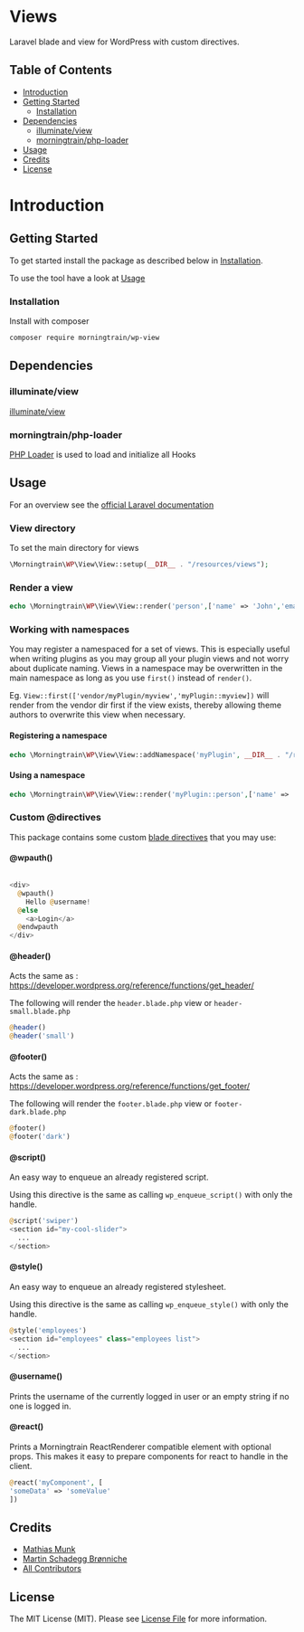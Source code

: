# Views

Laravel blade and view for WordPress with custom directives.

## Table of Contents

- [Introduction](#introduction)
- [Getting Started](#getting-started)
    - [Installation](#installation)
- [Dependencies](#dependencies)
    - [illuminate/view](https://github.com/illuminate/view)
    - [morningtrain/php-loader](#morningtrainphp-loader)
- [Usage](#usage)
- [Credits](#credits)
- [License](#license)

# Introduction

## Getting Started

To get started install the package as described below in [Installation](#installation).

To use the tool have a look at [Usage](#usage)

### Installation

Install with composer

```bash
composer require morningtrain/wp-view
```

## Dependencies

### illuminate/view

[illuminate/view](https://github.com/illuminate/view)

### morningtrain/php-loader

[PHP Loader](https://github.com/Morning-Train/php-loader) is used to load and initialize all Hooks

## Usage

For an overview see the [official Laravel documentation](https://laravel.com/docs/views)

### View directory

To set the main directory for views

```php
\Morningtrain\WP\View\View::setup(__DIR__ . "/resources/views");
```

### Render a view

```php
echo \Morningtrain\WP\View\View::render('person',['name' => 'John','email' => 'john@doe.com']);
```

### Working with namespaces

You may register a namespaced for a set of views. This is especially useful when writing plugins as you may group all
your plugin views and not worry about duplicate naming. Views in a namespace may be overwritten in the main namespace as
long as you use `first()` instead of `render()`.

Eg. `View::first(['vendor/myPlugin/myview','myPlugin::myview])` will render from the vendor dir first if the view
exists, thereby allowing theme authors to overwrite this view when necessary.

#### Registering a namespace

```php
echo \Morningtrain\WP\View\View::addNamespace('myPlugin', __DIR__ . "/resources/views");
```

#### Using a namespace

```php
echo \Morningtrain\WP\View\View::render('myPlugin::person',['name' => 'John','email' => 'john@doe.com']);
```

### Custom @directives

This package contains some custom [blade directives](https://laravel.com/docs/blade#blade-directives) that you may use:

#### @wpauth()

```php

<div>
  @wpauth()
    Hello @username!
  @else
    <a>Login</a>
  @endwpauth
</div>
```

#### @header()
Acts the same as : https://developer.wordpress.org/reference/functions/get_header/

The following will render the `header.blade.php` view or `header-small.blade.php`  
```php
@header()
@header('small')
```

#### @footer()
Acts the same as : https://developer.wordpress.org/reference/functions/get_footer/

The following will render the `footer.blade.php` view or `footer-dark.blade.php`
```php
@footer()
@footer('dark')
```

#### @script()
An easy way to enqueue an already registered script.

Using this directive is the same as calling `wp_enqueue_script()` with only the handle.

```php
@script('swiper')
<section id="my-cool-slider">
  ...
</section>
```

#### @style()
An easy way to enqueue an already registered stylesheet.

Using this directive is the same as calling `wp_enqueue_style()` with only the handle.

```php
@style('employees')
<section id="employees" class="employees list">
  ...
</section>
```
#### @username()
Prints the username of the currently logged in user or an empty string if no one is logged in.

#### @react()

Prints a Morningtrain ReactRenderer compatible element with optional props.
This makes it easy to prepare components for react to handle in the client.

```php
@react('myComponent', [
'someData' => 'someValue'
])
```

## Credits

- [Mathias Munk](https://github.com/mrmoeg)
- [Martin Schadegg Brønniche](https://github.com/mschadegg)
- [All Contributors](../../contributors)

## License

The MIT License (MIT). Please see [License File](LICENSE) for more information.
